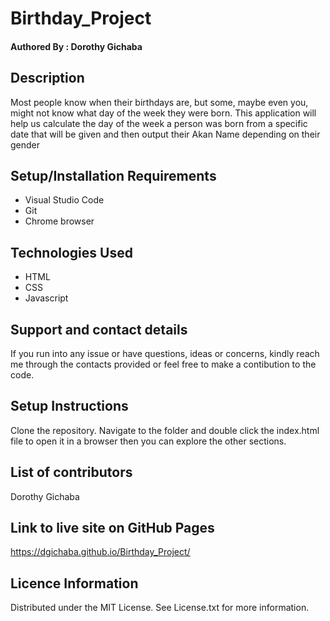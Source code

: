 # Birthday_Project
#### Authored By : **Dorothy Gichaba**
## Description
Most people know when their birthdays are, but some, maybe even you, might not know what day of the week they were born. This application will help us calculate the day of the week a person was born from a specific date that will be given and then output their Akan Name depending on their gender
## Setup/Installation Requirements
* Visual Studio Code
* Git
* Chrome browser
## Technologies Used
* HTML
* CSS
* Javascript
## Support and contact details
If you run into any issue or have questions, ideas or concerns, kindly reach me through the contacts provided or feel free to make a contibution to the code.
## Setup Instructions
Clone the repository. Navigate to the folder and double click the index.html file to open it in a browser then you can explore the other sections.

## List of contributors 
Dorothy Gichaba
## Link to live site on GitHub Pages
https://dgichaba.github.io/Birthday_Project/
## Licence Information
Distributed under the MIT License. See License.txt for more information.

